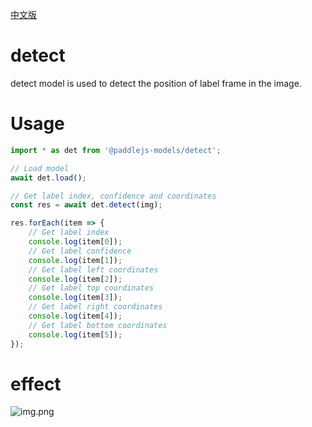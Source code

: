 [中文版](./README_cn.md)

# detect

detect model is used to detect the position of label frame in the image.

# Usage

```js
import * as det from '@paddlejs-models/detect';

// Load model
await det.load();

// Get label index, confidence and coordinates
const res = await det.detect(img);

res.forEach(item => {
    // Get label index
    console.log(item[0]);
    // Get label confidence
    console.log(item[1]);
    // Get label left coordinates
    console.log(item[2]);
    // Get label top coordinates
    console.log(item[3]);
    // Get label right coordinates
    console.log(item[4]);
    // Get label bottom coordinates
    console.log(item[5]);
});
```

# effect
![img.png](https://user-images.githubusercontent.com/43414102/153805288-80f289bf-ca92-4788-b1dd-44854681a03f.png)
